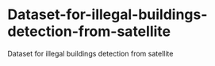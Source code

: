 # Dataset-for-illegal-buildings-detection-from-satellite
Dataset for illegal buildings detection from satellite
